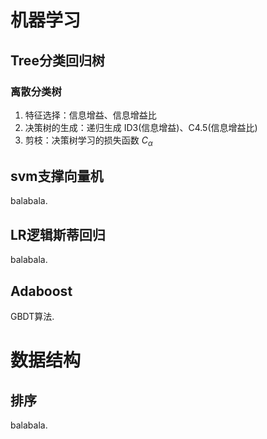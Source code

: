 # 机器学习  
## Tree分类回归树
### 离散分类树
1. 特征选择：信息增益、信息增益比
2. 决策树的生成：递归生成 ID3(信息增益)、C4.5(信息增益比)
3. 剪枝：决策树学习的损失函数 $C_{\alpha}$

## svm支撑向量机
balabala.

## LR逻辑斯蒂回归
balabala.

## Adaboost
GBDT算法.

# 数据结构
## 排序
balabala.

